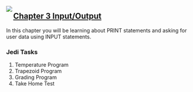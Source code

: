 <img align="left" src="http://hermonswebsites.com/Classes/CS/python.png"><H2><a href="https://sites.google.com/urbandaleschools.com/pythonjedi/3-inputoutput" target="_blank">Chapter 3 Input/Output</a></H2>

In this chapter you will be learning about PRINT statements and asking for user data using INPUT statements. 


<h3>Jedi Tasks</h3>
<ol>
  <li>Temperature Program</li>
  <li>Trapezoid Program</li>
  <li>Grading Program</li>
  <li>Take Home Test</li>
  </ol>
